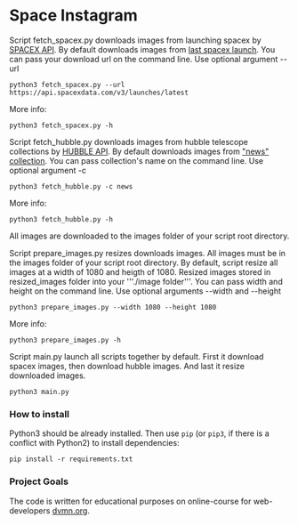 # Space Instagram

Script fetch_spacex.py downloads images from launching spacex by [SPACEX API](https://documenter.getpostman.com/view/2025350/RWaEzAiG?version=latest#bc65ba60-decf-4289-bb04-4ca9df01b9c1). By default downloads images from [last spacex launch](https://api.spacexdata.com/v3/launches/latest). You can pass your download url on the command line. Use optional argument --url

```
python3 fetch_spacex.py --url https://api.spacexdata.com/v3/launches/latest
```

More info: 
```
python3 fetch_spacex.py -h
```

Script fetch_hubble.py downloads images from hubble telescope collections by [HUBBLE API](http://hubblesite.org/api/documentation). By default downloads images from ["news" collection](http://hubblesite.org/api/v3/images/news). You can pass collection's name on the command line. Use optional argument -c

```
python3 fetch_hubble.py -c news
```

More info: 
```
python3 fetch_hubble.py -h
```

All images are downloaded to the images folder of your script root directory.

Script prepare_images.py resizes downloads images. All images must be in the images folder of your script root directory. By default, script resize all images at a width of 1080 and heigth of 1080. Resized images stored in resized_images folder into your '''./image folder'''. You can pass width and height on the command line. Use optional arguments --width and --height

```
python3 prepare_images.py --width 1080 --height 1080
```

More info: 
```
python3 prepare_images.py -h
```

Script main.py launch all scripts together by default. First it download spacex images, then download hubble images. And last it resize downloaded images.
```
python3 main.py
```

### How to install

Python3 should be already installed. 
Then use `pip` (or `pip3`, if there is a conflict with Python2) to install dependencies:
```
pip install -r requirements.txt
```

### Project Goals

The code is written for educational purposes on online-course for web-developers [dvmn.org](https://dvmn.org/).

